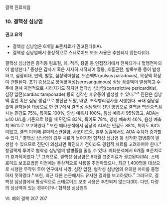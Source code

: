 결핵 진료지침

### 10. 결핵성 심낭염

#### 권고 요약
- 결핵성 심낭염은 6개월 표준치료가 권고된다(IIA).
- 결핵성 심낭염에서 통상적으로 스테로이드 보조 사용은 추천되지 않는다(ID).

결핵성 심낭염은 종격동 림프절, 폐, 척추, 흉골 등 인접장기에서 전파되거나 혈행전파되어 발생한다.¹ 증상은 갑자기 혹은 서서히 시작되어 흉통, 호흡곤란, 발목부종 등이 발생하고, 심장비대, 빈맥, 발열, 심장막마찰음, 모순맥박(pulsus paradoxus), 목정맥 확장이 관찰된다. 초기 증상으로 장액혈액성(serosanguinous) 심낭 삼출액이 발생하고 수 주에 걸쳐 자연적으로 사라지기도 하지만 협착성 심낭염(constrictive pericarditis), 심장 압전(cardiac tamponade) 등의 심각한 후유증이 발생할 수 있다.¹⁻⁵
진단은 심낭액 흡인 혹은 심낭 생검으로 항산균 도말, 배양, 조직병리검사를 시행한다. 국내 심낭삼출액 환자들을 대상으로 한 연구에서 결핵성 심낭염의 진단 방법으로 결핵균 핵산증폭검사는 민감도 75%, 특이도 100%, 양성 예측치 100%, 음성 예측치 95%였고, ADA는 ≥40 U/L을 기준으로 했을 때 민감도 83%, 특이도 78%, 양성 예측치 46%, 음성 예측치 96%로 보고하였다.⁶ 또한 메타분석에서 심낭액 ADA는 민감도 88%, 특이도 83%이었고, 결핵 이외에 류마티스관절염, 사코이드증, 일부 농흉에서도 ADA 수치가 증가할 수 있다.⁷
결핵성 심낭염의 경우 치료가 늦어지면 협착성 심낭염 등 심각한 합병증이 발생할 수 있으므로 진단이 의심되면 확진되기 전이라도 경험적 치료를 고려하여야 한다.² 항결핵제 투여로 협착성 심낭염의 발병률을 줄일 수 있다. 메타분석에서 6개월 표준치료가 효과적이었다.¹,⁵ 그러므로, 결핵성 심낭염은 6개월 표준치료가 권고된다(IIA). 스테로이드 보조요법은 이전에는 통상적으로 사용을 추천하였으나, 최근 1,400명을 대상으로 시행한 무작위 투여 연구에서 사망, 심장 압전, 협착성 심낭염의 유의한 차이를 증명하지 못하였다.⁶ 또한, 최근 다른 논문에서도 유사한 결과를 보고하였다.⁷ 그러므로, 결핵성 심낭염에서 통상적으로 스테로이드 보조 사용은 추천되지 않는다(ID). 다만, 다량의 심낭액이 있는 경우이거나 협착성 심낭염의

VI. 폐외 결핵 207
<PAGE>207